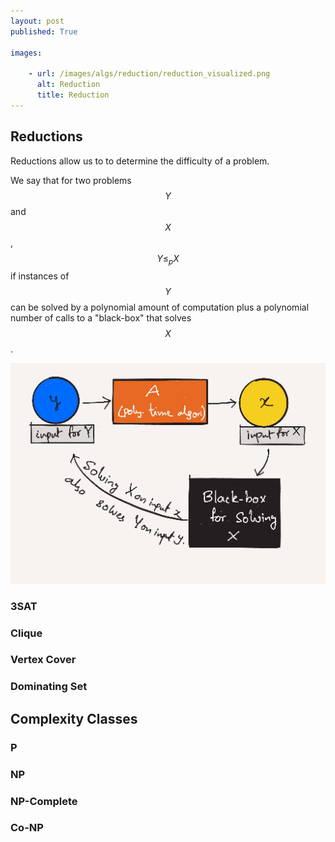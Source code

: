 ```yaml
---
layout: post
published: True

images:

    - url: /images/algs/reduction/reduction_visualized.png
      alt: Reduction 
      title: Reduction
---
```


## Reductions

Reductions allow us to to determine the difficulty of a problem.

We say that for two problems $$Y$$ and $$X$$, $$Y \leq_p X$$ if instances of $$Y$$ can be solved by a polynomial amount of computation plus a polynomial number of calls to a "black-box" that solves $$X$$.

![reduction](/images/algs/reduction/reduction_visualized.png)

### 3SAT
### Clique
### Vertex Cover
### Dominating Set

## Complexity Classes
### P 
### NP
### NP-Complete
### Co-NP

